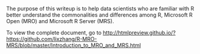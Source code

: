 The purpose of this writeup is to help data scientists who are familiar with R better understand the commonalities and differences among R, Microsoft R Open (MRO) and Microsoft R Server (MRS).

To view the complete document, go to
http://htmlpreview.github.io/?https://github.com/lixzhang/R-MRO-MRS/blob/master/Introduction_to_MRO_and_MRS.html
